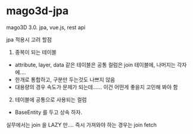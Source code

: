 # mago3d-jpa
mago3D 3.0. jpa, vue.js, rest api 

jpa 적용시 고려 할점

1. 중복이 되는 테이블
 - attribute, layer, data 같은 테이블은 
   공통 컬럼은 join 테이블에, 나머지는 각자에....
 - 한개로 통합하고, 구분만 두는것도 나쁘지 않음  
 - 대용량의 경우 속도가 문제가 되는데...... 이건 어떤게 좋을지 고민해 봐야 함
2. 테이블에 공통으로 사용되는 컬럼
 - BaseEntity 를 두고 상속 하자.

실무에서는 join 을 LAZY 만.... 즉시 가져와야 하는 경우는 join fetch
